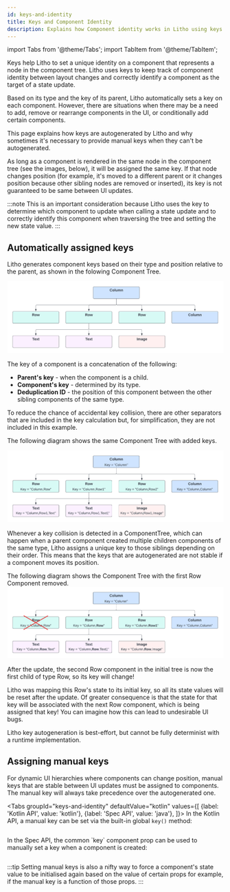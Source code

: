 ```yaml
---
id: keys-and-identity
title: Keys and Component Identity
description: Explains how Component identity works in Litho using keys and why manual keys are sometimes necessary.
---
```


import Tabs from '@theme/Tabs';
import TabItem from '@theme/TabItem';

Keys help Litho to set a unique identity on a component that represents a node in the component tree. Litho uses keys to keep track of component identity between layout changes and correctly identify a component as the target of a state update.

Based on its type and the key of its parent, Litho automatically sets a key on each component.
However, there are situations when there may be a need to add, remove or rearrange components in the UI, or conditionally add certain components.

This page explains how keys are autogenerated by Litho and why sometimes it's necessary to provide manual keys when they can't be autogenerated.

As long as a component is rendered in the same node in the component tree (see the images, below), it will be assigned the same key. If that node changes position (for example, it's moved to a different parent or it changes position because other sibling nodes are removed or inserted), its key is not guaranteed to be same between UI updates.

:::note
This is an important consideration because Litho uses the key to determine which component to update when calling a state update and to correctly identify this component when traversing the tree and setting the new state value.
:::

## Automatically assigned keys

Litho generates component keys based on their type and position relative to the parent, as shown in the folowing Component Tree.

![Tree example](/images/key-tree.png)

The key of a component is a concatenation of the following:

* **Parent's key** - when the component is a child.
* **Component's key** - determined by its type.
* **Deduplication ID** - the position of this component between the other sibling components of the same type.

To reduce the chance of accidental key collision, there are other separators that are included in the key calculation but, for simplification, they are not included in this example.

The following diagram shows the same Component Tree with added keys.

![Tree example](/images/key-tree-with-keys.png)

Whenever a key collision is detected in a ComponentTree, which can happen when a parent component created multiple children components of the same type, Litho assigns a unique key to those siblings depending on their order. This means that the keys that are autogenerated are not stable if a component moves its position.

The following diagram shows the Component Tree with the first Row Component removed.
![Tree example](/images/key-tree-remove-child.png)

After the update, the second Row component in the initial tree is now the first child of type Row, so its key will change!

Litho was mapping this Row's state to its initial key, so all its state values will be reset after the update. Of greater consequence is that the state for that key will be associated with the next Row component, which is being assigned that key!
You can imagine how this can lead to undesirable UI bugs.

Litho key autogeneration is best-effort, but cannot be fully determinist with a runtime implementation.

## Assigning manual keys

For dynamic UI hierarchies where components can change position, manual keys that are stable between UI updates must be assigned to components. The manual key will always take precedence over the autogenerated one.

<Tabs
  groupId="keys-and-identity"
  defaultValue="kotlin"
  values={[
    {label: 'Kotlin API', value: 'kotlin'},
    {label: 'Spec API', value: 'java'},
  ]}>
  <TabItem value="kotlin">
In the Kotlin API, a manual key can be set via the built-in global `key()` method:

```kotlin file=sample/src/main/java/com/facebook/samples/litho/kotlin/state/IdentityRootComponent.kt start=start_manual_key end=end_manual_key
```

  </TabItem>
  <TabItem value="java">
In the Spec API, the common `key` component prop can be used to manually set a key when a component is created:

```java file=sample/src/main/java/com/facebook/samples/litho/java/identity/IdentityRootComponentSpec.java start=start_manual_key end=end_manual_key
```

  </TabItem>
</Tabs>

:::tip
Setting manual keys is also a nifty way to force a component's state value to be initialised again based on the value of certain props for example, if the manual key is a function of those props.
:::
